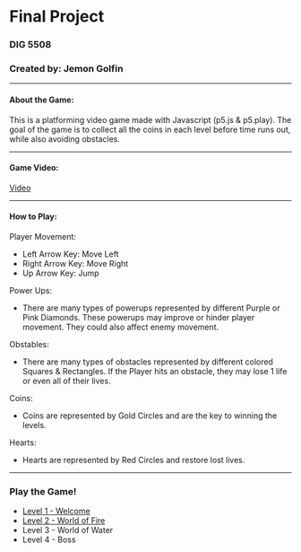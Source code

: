 # Final Project
### DIG 5508
### Created by: Jemon Golfin
- - -
#### About the Game:
This is a platforming video game made with Javascript (p5.js & p5.play). The goal of the game is to collect all the coins in each level before time runs out, while also avoiding obstacles.
- - -
#### Game Video:
[Video](https://www.youtube.com/watch?v=uiI4LXLMaDU)
- - -
#### How to Play:
Player Movement:
- Left Arrow Key: Move Left
- Right Arrow Key: Move Right
- Up Arrow Key: Jump

Power Ups:
- There are many types of powerups represented by different Purple or Pink Diamonds. These powerups may improve or hinder player movement. They could also affect enemy movement.

Obstables: 
- There are many types of obstacles represented by different colored Squares & Rectangles. If the Player hits an obstacle, they may lose 1 life or even all of their lives.

Coins:
- Coins are represented by Gold Circles and are the key to winning the levels.

Hearts:
- Hearts are represented by Red Circles and restore lost lives.

- - -
### Play the Game!
- [Level 1 - Welcome](./gameLevels/level01/index.html)
- [Level 2 - World of Fire](./gameLevels/level02/index.html)
- Level 3 - World of Water
- Level 4 - Boss
